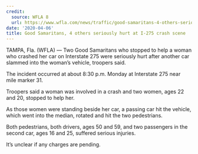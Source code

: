 ```yaml
---
credit:
  source: WFLA 8
  url: https://www.wfla.com/news/traffic/good-samaritans-4-others-seriously-hurt-at-i-275-crash-scene/
date: '2020-04-06'
title: Good Samaritans, 4 others seriously hurt at I-275 crash scene
---
```

TAMPA, Fla. (WFLA) — Two Good Samaritans who stopped to help a woman who crashed her car on Interstate 275 were seriously hurt after another car slammed into the woman’s vehicle, troopers said.

The incident occurred at about 8:30 p.m. Monday at Interstate 275 near mile marker 31.

Troopers said a woman was involved in a crash and two women, ages 22 and 20, stopped to help her.

As those women were standing beside her car, a passing car hit the vehicle, which went into the median, rotated and hit the two pedestrians.

Both pedestrians, both drivers, ages 50 and 59, and two passengers in the second car, ages 16 and 25, suffered serious injuries.

It’s unclear if any charges are pending.
